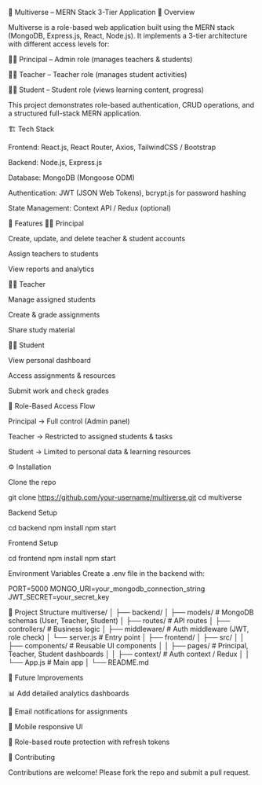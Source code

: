 📘 Multiverse – MERN Stack 3-Tier Application
📌 Overview

Multiverse is a role-based web application built using the MERN stack (MongoDB, Express.js, React, Node.js).
It implements a 3-tier architecture with different access levels for:

👩‍💼 Principal – Admin role (manages teachers & students)

👨‍🏫 Teacher – Teacher role (manages student activities)

👨‍🎓 Student – Student role (views learning content, progress)

This project demonstrates role-based authentication, CRUD operations, and a structured full-stack MERN application.

🏗️ Tech Stack

Frontend: React.js, React Router, Axios, TailwindCSS / Bootstrap

Backend: Node.js, Express.js

Database: MongoDB (Mongoose ODM)

Authentication: JWT (JSON Web Tokens), bcrypt.js for password hashing

State Management: Context API / Redux (optional)

🎯 Features
👩‍💼 Principal

Create, update, and delete teacher & student accounts

Assign teachers to students

View reports and analytics

👨‍🏫 Teacher

Manage assigned students

Create & grade assignments

Share study material

👨‍🎓 Student

View personal dashboard

Access assignments & resources

Submit work and check grades

🔑 Role-Based Access Flow

Principal → Full control (Admin panel)

Teacher → Restricted to assigned students & tasks

Student → Limited to personal data & learning resources

⚙️ Installation

Clone the repo

git clone https://github.com/your-username/multiverse.git
cd multiverse


Backend Setup

cd backend
npm install
npm start


Frontend Setup

cd frontend
npm install
npm start


Environment Variables
Create a .env file in the backend with:

PORT=5000
MONGO_URI=your_mongodb_connection_string
JWT_SECRET=your_secret_key

📂 Project Structure
multiverse/
│
├── backend/
│   ├── models/        # MongoDB schemas (User, Teacher, Student)
│   ├── routes/        # API routes
│   ├── controllers/   # Business logic
│   ├── middleware/    # Auth middleware (JWT, role check)
│   └── server.js      # Entry point
│
├── frontend/
│   ├── src/
│   │   ├── components/   # Reusable UI components
│   │   ├── pages/        # Principal, Teacher, Student dashboards
│   │   ├── context/      # Auth context / Redux
│   │   └── App.js        # Main app
│
└── README.md

🚀 Future Improvements

📊 Add detailed analytics dashboards

📧 Email notifications for assignments

📱 Mobile responsive UI

🔐 Role-based route protection with refresh tokens

🤝 Contributing

Contributions are welcome! Please fork the repo and submit a pull request.
